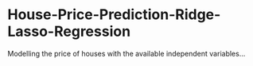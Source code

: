 # House-Price-Prediction-Ridge-Lasso-Regression
Modelling the price of houses with the available independent variables...
